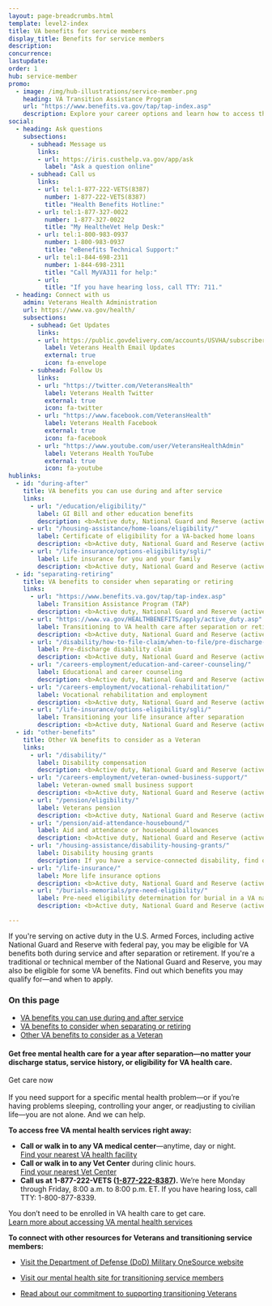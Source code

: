 ```yaml
---
layout: page-breadcrumbs.html
template: level2-index
title: VA benefits for service members
display_title: Benefits for service members
description: 
concurrence:
lastupdate:
order: 1
hub: service-member
promo:
  - image: /img/hub-illustrations/service-member.png
    heading: VA Transition Assistance Program 
    url: "https://www.benefits.va.gov/tap/tap-index.asp"
    description: Explore your career options and learn how to access the VA benefits you've earned.
social:
  - heading: Ask questions
    subsections:
      - subhead: Message us
        links:
        - url: https://iris.custhelp.va.gov/app/ask
          label: "Ask a question online"
      - subhead: Call us
        links:
        - url: tel:1-877-222-VETS(8387)
          number: 1-877-222-VETS(8387)
          title: "Health Benefits Hotline:"
        - url: tel:1-877-327-0022
          number: 1-877-327-0022
          title: "My HealtheVet Help Desk:"
        - url: tel:1-800-983-0937
          number: 1-800-983-0937
          title: "eBenefits Technical Support:"
        - url: tel:1-844-698-2311
          number: 1-844-698-2311
          title: "Call MyVA311 for help:"
        - url:
          title: "If you have hearing loss, call TTY: 711."
  - heading: Connect with us
    admin: Veterans Health Administration
    url: https://www.va.gov/health/
    subsections:
      - subhead: Get Updates
        links:
        - url: https://public.govdelivery.com/accounts/USVHA/subscribers/qualify?category_id=USVHA_C4&email=dwdw%40gmail.com&commit.x=36&commit.y=11
          label: Veterans Health Email Updates
          external: true
          icon: fa-envelope
      - subhead: Follow Us
        links:
        - url: "https://twitter.com/VeteransHealth"
          label: Veterans Health Twitter
          external: true
          icon: fa-twitter
        - url: "https://www.facebook.com/VeteransHealth"
          label: Veterans Health Facebook
          external: true
          icon: fa-facebook
        - url: "https://www.youtube.com/user/VeteransHealthAdmin"
          label: Veterans Health YouTube
          external: true
          icon: fa-youtube
hublinks:
  - id: "during-after"
    title: VA benefits you can use during and after service
    links:
      - url: "/education/eligibility/"
        label: GI Bill and other education benefits
        description: <b>Active duty, National Guard and Reserve (active, traditional, and technical)</b> <br> Find out if you qualify for VA education benefits to help pay for school or training.
      - url: "/housing-assistance/home-loans/eligibility/"
        label: Certificate of eligibility for a VA-backed home loans
        description: <b>Active duty, National Guard and Reserve (active, traditional, and technical)</b> <br> Review requirements for getting a certificate of eligibility to buy, build, improve, or refinance a home. 
      - url: "/life-insurance/options-eligibility/sgli/"
        label: Life insurance for you and your family
        description: <b>Active duty, National Guard and Reserve (active, traditional, and technical)</b> <br> Find out if you qualify for and how to manage your SGLI coverage, and learn about coverage options for you and your family after separation or retirement.
  - id: "separating-retiring"
    title: VA benefits to consider when separating or retiring
    links:
      - url: "https://www.benefits.va.gov/tap/tap-index.asp"
        label: Transition Assistance Program (TAP)
        description: <b>Active duty, National Guard and Reserve (active, traditional, and technical)</b> <br> As you separate from the military, explore your career options and learn how to access the VA benefits you've earned by attending a Transition Assistance Program (TAP) briefing.
      - url: "https://www.va.gov/HEALTHBENEFITS/apply/active_duty.asp"
        label: Transitioning to VA health care after separation or retirement
        description: <b>Active duty, National Guard and Reserve (active only)</b> <br> Learn about transitioning from TRICARE to VA health care, and how to apply for health care benefits once you've received your separation or retirement orders. If you're a combat Veteran, apply right away to take advantage of 5 years of enhanced eligibility.
      - url: "/disability/how-to-file-claim/when-to-file/pre-discharge-claim/"
        label: Pre-discharge disability claim
        description: <b>Active duty, National Guard and Reserve (active, and traditional and technical with certain service-connected disabilities)</b> <br> If you have an illness or injury that you believe was caused—or made worse—by your active-duty service, file for disability benefits 180 to 90 days before you leave the military. This may help speed up your claim so you can get your benefits sooner. Find out how to file your claim, and what to do if you have less than 90 days left on active duty.
      - url: "/careers-employment/education-and-career-counseling/"
        label: Educational and career counseling
        description: <b>Active duty, National Guard and Reserve (active only)</b> <br> Find out how to get free educational and career counseling. You'll need to apply no sooner than 6 months before discharge and no later than 1 year after discharge.
      - url: "/careers-employment/vocational-rehabilitation/"
        label: Vocational rehabilitation and employment
        description: <b>Active duty, National Guard and Reserve (active, traditional, and technical)</b> <br>  If you have a disability that was caused—or made worse—by your active-duty service and that limits your ability to work or prevents you from working, find out how to apply for vocational rehab. You may be eligible if you're nearing your time of discharge and up to 12 years from the date you receive your notice of separation or first VA service-connected disability rating.
      - url: "/life-insurance/options-eligibility/sgli/"
        label: Transitioning your life insurance after separation
        description: <b>Active duty, National Guard and Reserve (active, traditional, and technical)</b> <br> Find out how to convert your SGLI coverage to a Veterans' Group Life Insurance (VGLI) policy or commercial policy, and learn about other options for coverage if you have service-connected disabilities. Keep in mind that you’ll need to get new coverage quickly. In some cases, you must act within 120 days of separation to ensure no lapse in coverage.
  - id: "other-benefits"
    title: Other VA benefits to consider as a Veteran
    links:
      - url: "/disability/"
        label: Disability compensation
        description: <b>Active duty, National Guard and Reserve (active, traditional and technical with certain service-connected disabilities)</b> <br> File a claim for disability compensation for conditions related to your military service, and manage your benefits over time.        
      - url: "/careers-employment/veteran-owned-business-support/"
        label: Veteran-owned small business support
        description: <b>Active duty, National Guard and Reserve (active only)</b> <br> Register to do business with VA and get support for your Veteran-own small business.
      - url: "/pension/eligibility/"
        label: Veterans pension
        description: <b>Active duty, National Guard and Reserve (active only)</b> <br> If you served on active duty during wartime, are over 65 or have a service-connected disability, and you have limited or no income, find out if you qualify for a Veterans Pension. 
      - url: "/pension/aid-attendance-housebound/"
        label: Aid and attendance or housebound allowances
        description: <b>Active duty, National Guard and Reserve (active only)</b> <br> If you need help with your daily activities, or you’re housebound, see if you qualify for monthly payments added to the amount of your monthly Veterans pension.
      - url: "/housing-assistance/disability-housing-grants/"
        label: Disability housing grants
        description: If you have a service-connected disability, find out how to apply for a housing grant to make changes to your home to help you live more independently.
      - url: "/life-insurance/"    
        label: More life insurance options
        description: <b>Active duty, National Guard and Reserve (active, traditional, and technical)</b> <br> Explore life insurance coverage options and services for you and your family, and manage your policy online.
      - url: "/burials-memorials/pre-need-eligibility/"
        label: Pre-need eligibility determination for burial in a VA national cemetery
        description: <b>Active duty, National Guard and Reserve (active, traditional and technical with service-connected disabilities)</b> <br>  Apply for a pre-need eligibility decision letter to confirm that you qualify for burial in a VA national cemetery. This can help you pre-plan, and make the process easier for your family members in their time of need. 

---
```


<p class="va-introtext">
If you're serving on active duty in the U.S. Armed Forces, including active National Guard and Reserve with federal pay, you may be eligible for VA benefits both during service and after separation or retirement. If you're a traditional or technical member of the National Guard and Reserve, you may also be eligible for some VA benefits. Find out which benefits you may qualify for—and when to apply.
</p>

<h3>On this page</h3>

<ul>
  <li><a href="#during-after">VA benefits you can use during and after service</a></li>
  <li><a href="#separating-retiring">VA benefits to consider when separating or retiring</a></li>
  <li><a href="#other-benefits">Other VA benefits to consider as a Veteran</a></li>
</ul>

<div class="usa-alert usa-alert-info">
  <div class="usa-alert-body">
    <h4 class="usa-alert-heading">Get free mental health care for a year after separation—no matter your discharge status, service history, or eligibility for VA health care.</h4>
    <a id="crisis-expander-link">Get care now</a>
    <div id="crisis-expander-content" class="expander-content expander-content-closed">
      <div class="expander-content-inner usa-alert-text">
<br>
If you need support for a specific mental health problem—or if you’re having problems sleeping, controlling your anger, or readjusting to civilian life—you are not alone. And we can help.

**To access free VA mental health services right away:**
- **Call or walk in to any VA medical center**—anytime, day or night. <br>
<a href="https://www.va.gov/find-locations/?zoomLevel=4&page=1&address=&facilityType=health&serviceType">Find your nearest VA health facility</a>
- **Call or walk in to any Vet Center** during clinic hours. <br>
<a href="https://www.va.gov/find-locations/?zoomLevel=4&page=1&address=&facilityType=health&serviceType">Find your nearest Vet Center</a>
- **Call us at 1-877-222-VETS (<a href="tel:+18772228387">1-877-222-8387</a>).** We’re here Monday through Friday, 8:00 a.m. to 8:00 p.m. ET. If you have hearing loss, call TTY: 1-800-877-8339.

You don’t need to be enrolled in VA health care to get care. <br>
<a href="https://www.va.gov/health-care/health-needsconditions/mental-health/">Learn more about accessing VA mental health services</a>

**To connect with other resources for Veterans and transitioning service members:**
- <a href="https://www.militaryonesource.mil/">Visit the Department of Defense (DoD) Military OneSource website</a>
- <a href="https://www.mentalhealth.va.gov/transitioningservice/programs.asp">Visit our mental health site for transitioning service members</a>
- <a href="https://www.whitehouse.gov/presidential-actions/presidential-executive-order-supporting-veteranstransition-uniformed-service-civilian-life/">Read about our commitment to supporting transitioning Veterans</a>

   </div>
  </div>
 </div>
</div>

<script type="text/javascript">
  // Toggle the expandable crisis info
  document.getElementById('crisis-expander-link')
    .addEventListener('click', function () {
      document.getElementById('crisis-expander-content').classList.toggle('expander-content-closed');
    });
</script>
